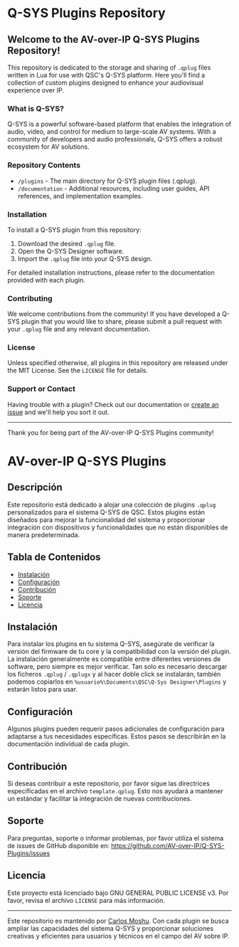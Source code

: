 # Q-SYS Plugins Repository

## Welcome to the AV-over-IP Q-SYS Plugins Repository!

This repository is dedicated to the storage and sharing of `.qplug` files written in Lua for use with QSC's Q-SYS platform. Here you'll find a collection of custom plugins designed to enhance your audiovisual experience over IP.

### What is Q-SYS?

Q-SYS is a powerful software-based platform that enables the integration of audio, video, and control for medium to large-scale AV systems. With a community of developers and audio professionals, Q-SYS offers a robust ecosystem for AV solutions.

### Repository Contents

- `/plugins` - The main directory for Q-SYS plugin files (.qplug).
- `/documentation` - Additional resources, including user guides, API references, and implementation examples.

### Installation

To install a Q-SYS plugin from this repository:

1. Download the desired `.qplug` file.
2. Open the Q-SYS Designer software.
3. Import the `.qplug` file into your Q-SYS design.

For detailed installation instructions, please refer to the documentation provided with each plugin.

### Contributing

We welcome contributions from the community! If you have developed a Q-SYS plugin that you would like to share, please submit a pull request with your `.qplug` file and any relevant documentation.

### License

Unless specified otherwise, all plugins in this repository are released under the MIT License. See the `LICENSE` file for details.

### Support or Contact

Having trouble with a plugin? Check out our documentation or [create an issue](https://github.com/AV-over-IP/Q-SYS-Plugins/issues) and we'll help you sort it out.

---

Thank you for being part of the AV-over-IP Q-SYS Plugins community!



# AV-over-IP Q-SYS Plugins

## Descripción
Este repositorio está dedicado a alojar una colección de plugins `.qplug` personalizados para el sistema Q-SYS de QSC. Estos plugins están diseñados para mejorar la funcionalidad del sistema y proporcionar integración con dispositivos y funcionalidades que no están disponibles de manera predeterminada.

## Tabla de Contenidos
- [Instalación](#instalación)
- [Configuración](#configuración)
- [Contribución](#contribución)
- [Soporte](#soporte)
- [Licencia](#licencia)

## Instalación
Para instalar los plugins en tu sistema Q-SYS, asegúrate de verificar la versión del firmware de tu core y la compatibilidad con la versión del plugin. La instalación generalmente es compatible entre diferentes versiones de software, pero siempre es mejor verificar.
Tan solo es necesario descargar los ficheros `.qplug` / `.qplugx` y al hacer doble click se instalarán, también podemos copiarlos en `%usuario%\Documents\QSC\Q-Sys Designer\Plugins` y estarán listos para usar.

## Configuración
Algunos plugins pueden requerir pasos adicionales de configuración para adaptarse a tus necesidades específicas. Estos pasos se describirán en la documentación individual de cada plugin.

## Contribución
Si deseas contribuir a este repositorio, por favor sigue las directrices especificadas en el archivo `template.qplug`. Esto nos ayudará a mantener un estándar y facilitar la integración de nuevas contribuciones.

## Soporte
Para preguntas, soporte o informar problemas, por favor utiliza el sistema de issues de GitHub disponible en: https://github.com/AV-over-IP/Q-SYS-Plugins/issues

## Licencia
Este proyecto está licenciado bajo GNU GENERAL PUBLIC LICENSE v3. Por favor, revisa el archivo `LICENSE` para más información.

---

Este repositorio es mantenido por [Carlos Moshu](https://github.com/carlosmoshudev). Con cada plugin se busca ampliar las capacidades del sistema Q-SYS y proporcionar soluciones creativas y eficientes para usuarios y técnicos en el campo del AV sobre IP.
